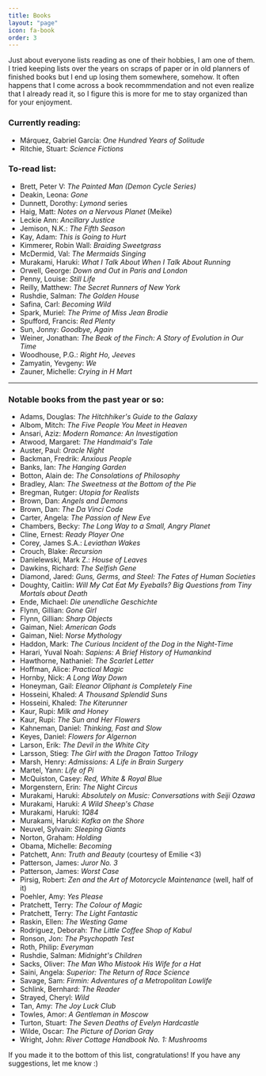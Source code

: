 ```yaml
---
title: Books
layout: "page"
icon: fa-book
order: 3
---
```


Just about everyone lists reading as one of their hobbies, I am one of them. I tried keeping lists over the years on scraps of paper or in old planners of finished books but I end up losing them somewhere, somehow. It often happens that I come across a book recommmendation and not even realize that I already read it, so I figure this is more for me to stay organized than for your enjoyment.  

### Currently reading:
- Márquez, Gabriel García: *One Hundred Years of Solitude*
- Ritchie, Stuart: *Science Fictions*

### To-read list: 
- Brett, Peter V: *The Painted Man (Demon Cycle Series)*
- Deakin, Leona: *Gone*
- Dunnett, Dorothy: *Lymond* series 
- Haig, Matt: *Notes on a Nervous Planet* (Meike)
- Leckie Ann: *Ancillary Justice*
- Jemison, N.K.: *The Fifth Season*
- Kay, Adam: *This is Going to Hurt*
- Kimmerer, Robin Wall: *Braiding Sweetgrass*
- McDermid, Val: *The Mermaids Singing*
- Murakami, Haruki: *What I Talk About When I Talk About Running*
- Orwell, George: *Down and Out in Paris and London*
- Penny, Louise: *Still Life*
- Reilly, Matthew: *The Secret Runners of New York*
- Rushdie, Salman: *The Golden House*
- Safina, Carl: *Becoming Wild*
- Spark, Muriel: *The Prime of Miss Jean Brodie*
- Spufford, Francis: *Red Plenty*
- Sun, Jonny: *Goodbye, Again*
- Weiner, Jonathan: *The Beak of the Finch: A Story of Evolution in Our Time*
- Woodhouse, P.G.: *Right Ho, Jeeves*
- Zamyatin, Yevgeny: *We*
- Zauner, Michelle: *Crying in H Mart*

---

### Notable books from the past year or so:
- Adams, Douglas: *The Hitchhiker's Guide to the Galaxy*
- Albom, Mitch: *The Five People You Meet in Heaven*
- Ansari, Aziz: *Modern Romance: An Investigation*
- Atwood, Margaret: *The Handmaid's Tale*
- Auster, Paul: *Oracle Night*
- Backman, Fredrik: *Anxious People*
- Banks, Ian: *The Hanging Garden*
- Botton, Alain de: *The Consolations of Philosophy*
- Bradley, Alan: *The Sweetness at the Bottom of the Pie*
- Bregman, Rutger: *Utopia for Realists* 
- Brown, Dan: *Angels and Demons*
- Brown, Dan: *The Da Vinci Code*
- Carter, Angela: *The Passion of New Eve*
- Chambers, Becky: *The Long Way to a Small, Angry Planet*
- Cline, Ernest: *Ready Player One*
- Corey, James S.A.: *Leviathan Wakes*
- Crouch, Blake: *Recursion*
- Danielewski, Mark Z.: *House of Leaves*
- Dawkins, Richard: *The Selfish Gene*
- Diamond, Jared: *Guns, Germs, and Steel: The Fates of Human Societies* 
- Doughty, Caitlin: *Will My Cat Eat My Eyeballs? Big Questions from Tiny Mortals about Death*
- Ende, Michael: *Die unendliche Geschichte*
- Flynn, Gillian: *Gone Girl*
- Flynn, Gillian: *Sharp Objects*
- Gaiman, Niel: *American Gods*
- Gaiman, Niel: *Norse Mythology*
- Haddon, Mark: *The Curious Incident of the Dog in the Night-Time*
- Harari, Yuval Noah: *Sapiens: A Brief History of Humankind*
- Hawthorne, Nathaniel: *The Scarlet Letter*
- Hoffman, Alice: *Practical Magic*
- Hornby, Nick: *A Long Way Down*
- Honeyman, Gail: *Eleanor Oliphant is Completely Fine*
- Hosseini, Khaled: *A Thousand Splendid Suns*
- Hosseini, Khaled: *The Kiterunner*
- Kaur, Rupi: *Milk and Honey*
- Kaur, Rupi: *The Sun and Her Flowers*
- Kahneman, Daniel: *Thinking, Fast and Slow*
- Keyes, Daniel: *Flowers for Algernon*
- Larson, Erik: *The Devil in the White City*
- Larsson, Stieg: *The Girl with the Dragon Tattoo Trilogy*
- Marsh, Henry: *Admissions: A Life in Brain Surgery*
- Martel, Yann: *Life of Pi*
- McQuiston, Casey: *Red, White & Royal Blue* 
- Morgenstern, Erin: *The Night Circus*
- Murakami, Haruki: *Absolutely on Music: Conversations with Seiji Ozawa* 
- Murakami, Haruki: *A Wild Sheep's Chase* 
- Murakami, Haruki: *1Q84* 
- Murakami, Haruki: *Kafka on the Shore*
- Neuvel, Sylvain: *Sleeping Giants*
- Norton, Graham: *Holding*
- Obama, Michelle: *Becoming*
- Patchett, Ann: *Truth and Beauty* (courtesy of Emilie <3)
- Patterson, James: *Juror No. 3*
- Patterson, James: *Worst Case*
- Pirsig, Robert: *Zen and the Art of Motorcycle Maintenance* (well, half of it)
- Poehler, Amy: *Yes Please* 
- Pratchett, Terry: *The Colour of Magic*
- Pratchett, Terry: *The Light Fantastic*
- Raskin, Ellen: *The Westing Game* 
- Rodriguez, Deborah: *The Little Coffee Shop of Kabul*
- Ronson, Jon: *The Psychopath Test*
- Roth, Philip: *Everyman*
- Rushdie, Salman: *Midnight's Children*
- Sacks, Oliver: *The Man Who Mistook His Wife for a Hat*
- Saini, Angela: *Superior: The Return of Race Science*
- Savage, Sam: *Firmin: Adventures of a Metropolitan Lowlife*
- Schlink, Bernhard: *The Reader*
- Strayed, Cheryl: *Wild*
- Tan, Amy: *The Joy Luck Club*
- Towles, Amor: *A Gentleman in Moscow*
- Turton, Stuart: *The Seven Deaths of Evelyn Hardcastle*
- Wilde, Oscar: *The Picture of Dorian Gray*
- Wright, John: *River Cottage Handbook No. 1: Mushrooms*

If you made it to the bottom of this list, congratulations! If you have any suggestions, let me know :) 
